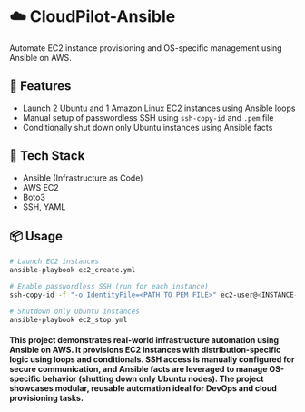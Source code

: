# ☁️ CloudPilot-Ansible

Automate EC2 instance provisioning and OS-specific management using Ansible on AWS.

## 🚀 Features

- Launch 2 Ubuntu and 1 Amazon Linux EC2 instances using Ansible loops
- Manual setup of passwordless SSH using `ssh-copy-id` and `.pem` file
- Conditionally shut down only Ubuntu instances using Ansible facts

## 🔧 Tech Stack

- Ansible (Infrastructure as Code)
- AWS EC2
- Boto3
- SSH, YAML

## 📦 Usage

```bash
# Launch EC2 instances
ansible-playbook ec2_create.yml

# Enable passwordless SSH (run for each instance)
ssh-copy-id -f "-o IdentityFile=<PATH TO PEM FILE>" ec2-user@<INSTANCE-PUBLIC-IP>

# Shutdown only Ubuntu instances
ansible-playbook ec2_stop.yml
```

#### This project demonstrates real-world infrastructure automation using Ansible on AWS. It provisions EC2 instances with distribution-specific logic using loops and conditionals. SSH access is manually configured for secure communication, and Ansible facts are leveraged to manage OS-specific behavior (shutting down only Ubuntu nodes). The project showcases modular, reusable automation ideal for DevOps and cloud provisioning tasks.
